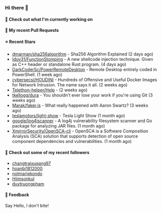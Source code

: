 ### Hi there 👋

#### 👷 Check out what I'm currently working on

#### 🔨 My recent Pull Requests


#### ⭐ Recent Stars

- [dmarman/sha256algorithm](https://github.com/dmarman/sha256algorithm) - Sha256 Algorithm Explained (2 days ago)
- [Idov31/FunctionStomping](https://github.com/Idov31/FunctionStomping) - A new shellcode injection technique. Given as C&#43;&#43; header or standalone Rust program. (4 days ago)
- [DarkCoderSc/PowerRemoteDesktop](https://github.com/DarkCoderSc/PowerRemoteDesktop) - Remote Desktop entirely coded in PowerShell. (1 week ago)
- [cybersecsi/HOUDINI](https://github.com/cybersecsi/HOUDINI) - Hundreds of Offensive and Useful Docker Images for Network Intrusion. The name says it all. (2 weeks ago)
- [Telethon-helper/Help](https://github.com/Telethon-helper/Help) -  (2 weeks ago)
- [tkellogg/dura](https://github.com/tkellogg/dura) - You shouldn&#39;t ever lose your work if you&#39;re using Git (3 weeks ago)
- [Marak/faker.js](https://github.com/Marak/faker.js) - What really happened with Aaron Swartz? (3 weeks ago)
- [teslamotors/light-show](https://github.com/teslamotors/light-show) - Tesla Light Show (1 month ago)
- [google/log4jscanner](https://github.com/google/log4jscanner) - A log4j vulnerability filesystem scanner and Go package for analyzing JAR files. (1 month ago)
- [XmirrorSecurity/OpenSCA-cli](https://github.com/XmirrorSecurity/OpenSCA-cli) - OpenSCA is a Software Composition Analysis (SCA) solution that supports detection of open source component dependencies and vulnerabilities. (1 month ago)

#### 👯 Check out some of my recent followers

- [changtraixuqang97](https://github.com/changtraixuqang97)
- [hoanbi1812000](https://github.com/hoanbi1812000)
- [notmariekondo](https://github.com/notmariekondo)
- [Hiimsonkul](https://github.com/Hiimsonkul)
- [duytruongpham](https://github.com/duytruongpham)

#### 💬 Feedback

Say Hello, I don't bite!
